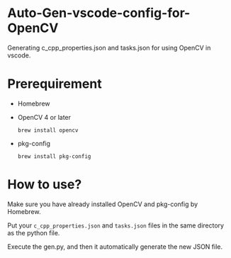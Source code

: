 # Auto-Gen-vscode-config-for-OpenCV
Generating c_cpp_properties.json and tasks.json for using OpenCV in vscode.
# Prerequirement
- Homebrew
- OpenCV 4 or later

    `brew install opencv`
- pkg-config

    `brew install pkg-config`

# How to use?
Make sure you have already installed OpenCV and pkg-config by Homebrew.

Put your `c_cpp_properties.json` and `tasks.json` files in the same directory as the python file.

Execute the gen.py, and then it automatically generate the new JSON file.